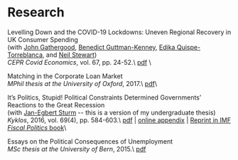 # 

# Research

Levelling Down and the COVID-19 Lockdowns: Uneven Regional Recovery in UK Consumer Spending  
(with [John Gathergood](https://sites.google.com/site/gathergoodjohn/home), [Benedict Guttman-Kenney](https://www.benedictgk.com), [Edika Quispe-Torreblanca](https://edikaqt.github.io), and [Neil Stewart](https://neil-stewart.github.io))  
*CEPR Covid Economics*, vol. 67, pp. 24-52.\\
[pdf](/uploads/gathergood2021levelling.pdf) \\


Matching in the Corporate Loan Market  
*MPhil thesis at the University of Oxford*, 2017.\\
[pdf](/uploads/gunzinger2015matching.pdf)\\


It’s Politics, Stupid! Political Constraints Determined Governments’ Reactions to the Great Recession  
(with [Jan-Egbert Sturm](https://kof.ethz.ch/en/the-institute/people/person-detail.MTI5MTQx.TGlzdC81NzgsODQ4OTAwOTg=.html) -- this is a version of my undergraduate thesis)  
*Kyklos*, 2016, vol. 69(4), pp. 584-603.\\
[pdf](/uploads/gunzinger2016politics.pdf) | [online appendix](/uploads/gunzinger2016politics-supplement.pdf) | [Reprint in IMF *Fiscal Politics* book](https://www.elibrary.imf.org/view/books/071/23794-9781475547900-en/23794-9781475547900-en-book.xml?rskey=DgMM5d&result=1)\\


Essays on the Political Consequences of Unemployment  
*MSc thesis at the University of Bern*, 2015.\\
[pdf](/uploads/gunzinger2013essays.pdf)

